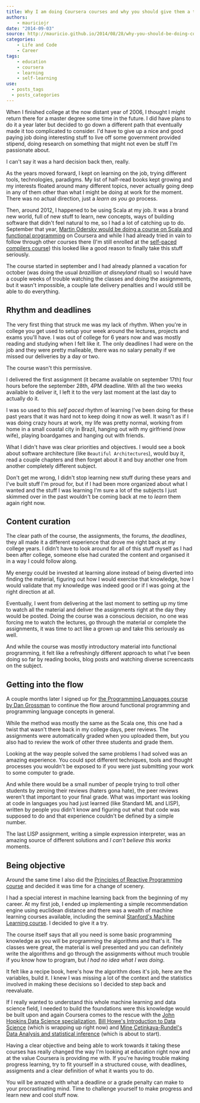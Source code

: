 ```yaml
---
title: Why I am doing Coursera courses and why you should give them a try as well
authors:
    - mauriciojr
date: "2014-09-03"
source: http://mauricio.github.io/2014/08/28/why-you-should-be-doing-coursera-courses.html
categories:
    - Life and Code
    - Career
tags:
    - education
    - coursera
    - learning
    - self-learning
use:
  - posts_tags
  - posts_categories
---
```


When I finished college at the now distant year of 2006, I thought I might return there for a master degree some time in the future. I did have plans to do it a year later but decided to go down a different path that eventually made it too complicated to consider. I'd have to give up a nice and good paying job doing interesting stuff to live off some government provided stipend, doing research on something that might not even be stuff I'm passionate about.

I can't say it was a hard decision back then, really.

As the years moved forward, I kept on learning on the job, trying different tools, technologies, paradigms. My list of half-read books kept growing and my interests floated around many different topics, never actually going deep in any of them other than what I might be doing at work for the moment. There was no actual direction, just a _learn as you go_ process.

Then, around 2012, I happened to be using Scala at my job. It was a brand new world, full of new stuff to learn, new concepts, ways of building software that didn't feel natural to me, so I had a lot of catching up to do. September that year, [Martin Odersky would be doing a course on Scala and functional programming](https://www.coursera.org/course/progfun) on Coursera and while I had already tried in vain to follow through other courses there (I'm still enrolled at the [self-paced compilers course](https://www.coursera.org/course/compilers)) this looked like a good reason to finally take this stuff seriously.

The course started in september and I had already planned a vacation for october (was doing the usual *brazillian at disneyland* ritual) so I would have a couple weeks of trouble watching the classes and doing the assignments, but it wasn't impossible, a couple late delivery penalties and I would still be able to do everything.

## Rhythm and deadlines

The very first thing that struck me was my lack of rhythm. When you're in college you get used to setup your week around the lectures, projects and exams you'll have. I was out of college for 6 years now and was mostly reading and studying when I felt like it. The only deadlines I had were on the job and they were pretty malleable, there was no salary penalty if we missed our deliveries by a day or two.

The course wasn't this permissive.

I delivered the first assignment (it became available on september 17th) four hours before the september 28th, 4PM deadline. With all the two weeks available to deliver it, I left it to the very last moment at the last day to actually do it.

I was so used to this _self paced_ rhythm of learning I've been doing for these past years that it was hard not to keep doing it now as well. It wasn't as if I was doing crazy hours at work, my life was pretty normal, working from home in a small coastal city in Brazil, hanging out with my girlfriend (now wife), playing boardgames and hanging out with friends.

What I didn't have was clear priorities and objectives. I would see a book about software architecture (like `Beautiful Architectures`), would buy it, read a couple chapters and then forget about it and buy another one from another completely different subject.

Don't get me wrong, I didn't stop learning new stuff during these years and I've built stuff I'm proud for, but if I had been more organized about what I wanted and the stuff I was learning I'm sure a lot of the subjects I just skimmed over in the past wouldn't be coming back at me to _learn_ them again right now.

## Content curation

The clear path of the course, the assignments, the forums, _the deadlines_, they all made it a different experience that drove me right back at my college years. I didn't have to look around for all of this stuff myself as I had been after college, someone else had curated the content and organised it in a way I could follow along.

My energy could be invested at learning alone instead of being diverted into finding the material, figuring out how I would exercise that knowledge, how I would validate that my knowledge was indeed good or if I was going at the right direction at all.

Eventually, I went from delivering at the last moment to setting up my time to watch all the material and deliver the assignments right at the day they would be posted. Doing the course was a conscious decision, no one was forcing me to watch the lectures, go through the material or complete the assignments, it was time to act like a grown up and take this seriously as well.

And while the course was mostly introductory material into functional programming, it felt like a refreshingly different approach to what I've been doing so far by reading books, blog posts and watching diverse screencasts on the subject.

## Getting into the flow

A couple months later I signed up for [the Programming Languages course by Dan Grossman](https://www.coursera.org/course/proglang) to continue the flow around functional programming and programming language concepts in general.

While the method was mostly the same as the Scala one, this one had a twist that wasn't there back in my college days, peer reviews. The assignments were automatically graded when you uploaded them, but you also had to review the work of other three students and grade them.

Looking at the way people solved the same problems I had solved was an amazing experience. You could spot different techniques, tools and thought processes you wouldn't be exposed to if you were just submitting your work to some computer to grade.

And while there would be a small number of people trying to troll other students by zeroing their reviews (haters gona hate), the peer reviews weren't that important to your final grade. What was important was looking at code in languages you had just learned (like Standard ML and LISP), written by people you didn't know and figuring out what that code was supposed to do and that experience couldn't be defined by a simple number.

The last LISP assignment, writing a simple expression interpreter, was an amazing source of different solutions and _I can't believe this works_ moments.

## Being objective

Around the same time I also did the [Principles of Reactive Programming course](https://www.coursera.org/course/reactive) and decided it was time for a change of scenery.

I had a special interest in machine learning back from the beginning of my career. At my first job, I ended up implementing a simple recommendation engine using euclidean distance and there was a wealth of machine learning courses available, including the seminal [Stanford's Machine Learning course](https://www.coursera.org/course/ml). I decided to give it a try.

The course itself says that all you need is some basic programming knowledge as you will be programming the algorithms and that's it. The classes were great, the material is well presented and you can definitely write the algorithms and go through the assignments without much trouble if you know how to program, but *I had no idea what I was doing*.

It felt like a recipe book, here's how the algorithm does it's job, here are the variables, build it. I knew I was missing a lot of the context and the statistics involved in making these decisions so I decided to step back and reevaluate.

If I really wanted to understand this whole machine learning and data science field, I needed to build the foundations were this knowledge would be built upon and again Coursera comes to the rescue with the [John Hopkins Data Science specialization](https://www.coursera.org/specialization/jhudatascience/1), [Bill Howe's Introduction to Data Science](https://www.coursera.org/course/datasci) (which is wrapping up right now) and [Mine Çetinkaya-Rundel's Data Analysis and statistical inference](https://www.coursera.org/course/statistics) (which is about to start).

Having a clear objective and being able to work towards it taking these courses has really changed the way I'm looking at education right now and at the value Coursera is providing me with. If you're having trouble making progress learning, try to fit yourself in a structured couse, with deadlines, assigments and a clear definition of what it wants you to do.

You will be amazed with what a deadline or a grade penalty can make to your procrastinating mind. Time to challenge yourself to make progress and learn new and cool stuff now.
